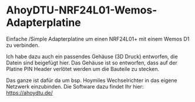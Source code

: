 # AhoyDTU-NRF24L01-Wemos-Adapterplatine
Einfache /Simple Adapterplatine um einen NRF24L01+ mit einem Wemos D1 zu verbinden. 

Ich habe dazu auch ein passendes Gehäuse (3D Druck) entworfen, die Datein sind beigefügt hier. Das Gehäuse ist so entworfen, dass auf der Platine PIN Header verlötet werden um die Bauteile zu stecken.

Das ganze ist dafür da um bsp. Hoymiles Wechselrichter in das eigene Netzwerk einzubinden. Die Software dazu findet Ihr hier: https://ahoydtu.de/
